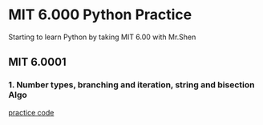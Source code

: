 # MIT 6.000 Python Practice
Starting to learn Python by taking MIT 6.00 with  Mr.Shen
## MIT 6.0001
### 1. Number types, branching and iteration, string and bisection Algo
[practice code](https://github.com/Qiwen-Yu/MIT6.000_PythonPractice/blob/master/6.0001-1.py)
